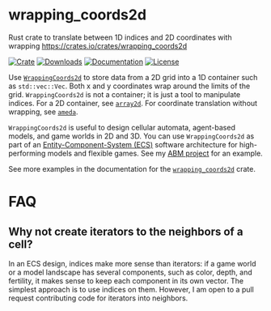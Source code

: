 # wrapping_coords2d
Rust crate to translate between 1D indices and 2D coordinates with wrapping https://crates.io/crates/wrapping_coords2d

[![Crate](https://img.shields.io/crates/v/wrapping_coords2d.svg)](https://crates.io/crates/wrapping_coords2d)
[![Downloads](https://img.shields.io/crates/d/wrapping_coords2d.svg)](https://crates.io/crates/wrapping_coords2d)
[![Documentation](https://docs.rs/wrapping_coords2d/badge.svg)](https://docs.rs/wrapping_coords2d)
[![License](https://img.shields.io/crates/l/wrapping_coords2d.svg)](https://www.apache.org/licenses/LICENSE-2.0)

Use [`WrappingCoords2d`](https://docs.rs/wrapping_coords2d/latest/wrapping_coords2d/struct.WrappingCoords2d.html) to store data from a 2D grid into a 1D container such as `std::vec::Vec`. Both x and y coordinates wrap around the limits of the grid. `WrappingCoords2d` is not a container; it is just a tool to manipulate indices. For a 2D container, see [`array2d`](https://docs.rs/array2d/latest/array2d/). For coordinate translation without wrapping, see [`ameda`](https://docs.rs/ameda/latest/ameda).

`WrappingCoords2d` is useful to design cellular automata, agent-based models, and game worlds in 2D and 3D. You can use `WrappingCoords2d` as part of an [Entity-Component-System (ECS)](https://en.wikipedia.org/wiki/Entity_component_system) software architecture for high-performing models and flexible games. See my [ABM project](https://github.com/facorread/rust-agent-based-models) for an example.

See more examples in the documentation for the [`wrapping_coords2d`](https://docs.rs/wrapping_coords2d/latest/wrapping_coords2d/) crate.

# FAQ

## Why not create iterators to the neighbors of a cell?

In an ECS design, indices make more sense than iterators: if a game world or a model landscape has several components, such as color, depth, and fertility, it makes sense to keep each component in its own vector. The simplest approach is to use indices on them. However, I am open to a pull request contributing code for iterators into neighbors.
